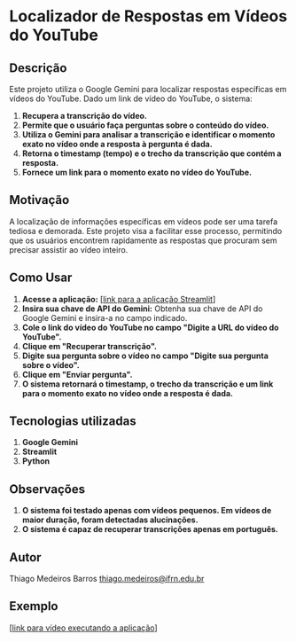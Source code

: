# Localizador de Respostas em Vídeos do YouTube

## Descrição

Este projeto utiliza o Google Gemini para localizar respostas específicas em vídeos do YouTube. Dado um link de vídeo do YouTube, o sistema:

1. **Recupera a transcrição do vídeo.**
2. **Permite que o usuário faça perguntas sobre o conteúdo do vídeo.**
3. **Utiliza o Gemini para analisar a transcrição e identificar o momento exato no vídeo onde a resposta à pergunta é dada.**
4. **Retorna o timestamp (tempo) e o trecho da transcrição que contém a resposta.**
5. **Fornece um link para o momento exato no vídeo do YouTube.**

## Motivação

A localização de informações específicas em vídeos pode ser uma tarefa tediosa e demorada. Este projeto visa a facilitar esse processo, permitindo que os usuários encontrem rapidamente as respostas que procuram sem precisar assistir ao vídeo inteiro.

## Como Usar

1. **Acesse a aplicação:** [[link para a aplicação Streamlit](https://gemini-youtube-alura.streamlit.app/)]
2. **Insira sua chave de API do Gemini:** Obtenha sua chave de API do Google Gemini e insira-a no campo indicado.
3. **Cole o link do vídeo do YouTube no campo "Digite a URL do vídeo do YouTube".**
4. **Clique em "Recuperar transcrição".**
5. **Digite sua pergunta sobre o vídeo no campo "Digite sua pergunta sobre o vídeo".**
6. **Clique em "Enviar pergunta".**
7. **O sistema retornará o timestamp, o trecho da transcrição e um link para o momento exato no vídeo onde a resposta é dada.**

## Tecnologias utilizadas

1. **Google Gemini**
2. **Streamlit**
3. **Python**

## Observações

1. **O sistema foi testado apenas com vídeos pequenos. Em vídeos de maior duração, foram detectadas alucinações.**
2. **O sistema é capaz de recuperar transcrições apenas em português.**

## Autor
Thiago Medeiros Barros
<thiago.medeiros@ifrn.edu.br>

## Exemplo

[[link para vídeo executando a aplicação](https://www.youtube.com/watch?v=_vyid4fVL5w)]